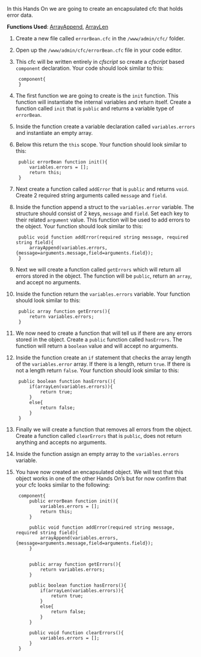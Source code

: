 In this Hands On we are going to create an encapsulated cfc that holds error data.

**Functions Used**: [ArrayAppend](http://help.adobe.com/en_US/ColdFusion/10.0/CFMLRef/WSc3ff6d0ea77859461172e0811cbec22c24-7f21.html), [ArrayLen](http://help.adobe.com/en_US/ColdFusion/10.0/CFMLRef/WSc3ff6d0ea77859461172e0811cbec22c24-7f1b.html)

1. Create a new file called `errorBean.cfc` in the `/www/admin/cfc/` folder.
1. Open up the `/www/admin/cfc/errorBean.cfc` file in your code editor.
1. This cfc will be written entirely in *cfscript* so create a *cfscript* based `component` declaration. Your code should look similar to this:

        component{
        }

1. The first function we are going to create is the `init` function. This function will instantiate the internal variables and return itself. Create a function called `init` that is `public` and returns a variable type of `errorBean`.
1. Inside the function create a variable declaration called `variables.errors` and instantiate an empty array.
1. Below this return the `this` scope. Your function should look similar to this:

        public errorBean function init(){
            variables.errors = [];
            return this;
        }

1. Next create a function called `addError` that is `public` and returns `void`. Create 2 required string arguments called `message` and `field`.
1. Inside the function append a struct to the `variables.error` variable. The structure should consist of 2 keys, `message` and `field`. Set each key to their related `argument` value. This function will be used to add errors to the object. Your function should look similar to this:

        public void function addError(required string message, required string field){
            arrayAppend(variables.errors,{message=arguments.message,field=arguments.field});
        }

1. Next we will create a function called `getErrors` which will return all errors stored in the object. The function will be `public`, return an `array`, and accept no arguments.
1. Inside the function return the `variables.errors` variable. Your function should look similar to this:

        public array function getErrors(){
            return variables.errors;
        }

1. We now need to create a function that will tell us if there are any errors stored in the object. Create a `public` function called `hasErrors`. The function will return a `boolean` value and will accept no arguments.
1. Inside the function create an `if` statement that checks the array length of the `variables.error` array. If there is a length, return `true`. If there is not a length return `false`. Your function should look similar to this:

        public boolean function hasErrors(){
            if(arrayLen(variables.errors)){
                return true;
            }
            else{
                return false;
            }
        }

1. Finally we will create a function that removes all errors from the object. Create a function called `clearErrors` that is `public`, does not return anything and accepts no arguments.
1. Inside the function assign an empty array to the `variables.errors` variable.
1. You have now created an encapsulated object. We will test that this object works in one of the other Hands On’s but for now confirm that your cfc looks similar to the following:

        component{
            public errorBean function init(){
                variables.errors = [];
                return this;
            }

            public void function addError(required string message, required string field){
                arrayAppend(variables.errors,{message=arguments.message,field=arguments.field});
            }


            public array function getErrors(){
                return variables.errors;
            }

            public boolean function hasErrors(){
                if(arrayLen(variables.errors)){
                    return true;
                }
                else{
                    return false;
                }
            }

            public void function clearErrors(){
                variables.errors = [];
            }
        }